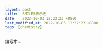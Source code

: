 ```yaml
---
layout: post
title:  SMILES表示法
date:   2022-10-03 12:22:23 +0800
last_modified_at: 2022-10-03 12:22:23 +0800
tags: [chemistry]
---
```


编写中...
